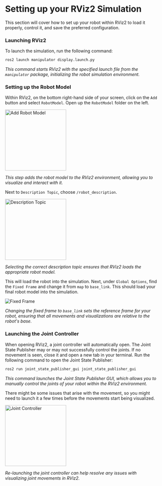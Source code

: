 # Setting up your RViz2 Simulation 

This section will cover how to set up your robot within RViz2 to load it properly, control it, and save the preferred configuration.

### Launching RViz2
To launch the simulation, run the following command: 
```bash
ros2 launch manipulator display.launch.py
```
*This command starts RViz2 with the specified launch file from the `manipulator` package, initializing the robot simulation environment.*

### Setting up the Robot Model 
Within RViz2, on the bottom right-hand side of your screen, click on the `Add` button and select `RobotModel`. Open up the `RobotModel` folder on the left.

<img src="https://github.com/user-attachments/assets/163f6343-ff9f-4fdc-96ac-bc3234853701" alt="Add Robot Model" width="200"/>

*This step adds the robot model to the RViz2 environment, allowing you to visualize and interact with it.*

Next to `Description Topic`, choose `/robot_description`.

<img src="https://github.com/user-attachments/assets/445234c4-dcef-4dbb-95f5-f12942b04be5" alt="Description Topic" width="200"/>

*Selecting the correct description topic ensures that RViz2 loads the appropriate robot model.*

This will load the robot into the simulation. Next, under `Global Options`, find the `Fixed Frame` and change it from `map` to `base_link`. This should load your final robot model into the simulation.

<img src="https://github.com/user-attachments/assets/799a9d6b-ce1b-43f8-9622-f502177b9246" alt="Fixed Frame" width="=300"/>

*Changing the fixed frame to `base_link` sets the reference frame for your robot, ensuring that all movements and visualizations are relative to the robot's base.*

### Launching the Joint Controller 
When opening RViz2, a joint controller will automatically open. The Joint State Publisher may or may not successfully control the joints. If no movement is seen, close it and open a new tab in your terminal. Run the following command to open the Joint State Publisher:
```bash
ros2 run joint_state_publisher_gui joint_state_publisher_gui
```
*This command launches the Joint State Publisher GUI, which allows you to manually control the joints of your robot within the RViz2 environment.*

There might be some issues that arise with the movement, so you might need to launch it a few times before the movements start being visualized.

<img src="https://github.com/user-attachments/assets/5995ccdc-66fb-4cad-a53b-1d50f0c0b9a5" alt="Joint Controller" width="200"/>

*Re-launching the joint controller can help resolve any issues with visualizing joint movements in RViz2.*
